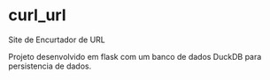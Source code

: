 # curl_url

Site de Encurtador de URL

Projeto desenvolvido em flask com um banco de dados DuckDB para persistencia de dados.
